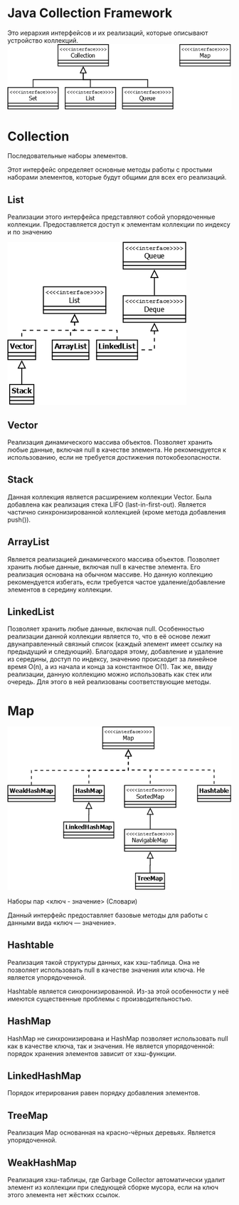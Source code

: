# Java Collection Framework
Это  иерархия интерфейсов и их реализаций, которые описывают устройство коллекций.
![CollectionsInterfaces](img/CollectionsInterfaces.png)
# Collection
Последовательные наборы элементов.

Этот интерфейс определяет основные методы работы с простыми наборами элементов, которые будут общими для всех его реализаций.

## List
Реализации этого интерфейса представляют собой упорядоченные коллекции.
Предоставляется доступ к элементам коллекции по индексу и по значению

![ListInterface](img/ListInterface.png)

## Vector
Реализация динамического массива объектов.
Позволяет хранить любые данные, включая null в качестве элемента.
Не рекомендуется к использованию, если не требуется достижения потокобезопасности.

## Stack
Данная коллекция является расширением коллекции Vector. Была добавлена как реализация стека LIFO (last-in-first-out). Является частично синхронизированной коллекцией (кроме метода добавления push()).

## ArrayList
Является реализацией динамического массива объектов. Позволяет хранить любые данные, включая null в качестве элемента. Его реализация основана на обычном массиве. Но данную коллекцию рекомендуется избегать, если требуется частое удаление/добавление элементов в середину коллекции.

## LinkedList
Позволяет хранить любые данные, включая null. Особенностью реализации данной коллекции является то, что в её основе лежит двунаправленный связный список (каждый элемент имеет ссылку на предыдущий и следующий). Благодаря этому, добавление и удаление из середины, доступ по индексу, значению происходит за линейное время O(n), а из начала и конца за константное O(1). Так же, ввиду реализации, данную коллекцию можно использовать как стек или очередь. Для этого в ней реализованы соответствующие методы.

# Map
![MapInterfaces](img/MapInterfaces.png)

Наборы пар <ключ - значение> (Словари)

Данный интерфейс предоставляет базовые методы для работы с данными вида «ключ — значение».
## Hashtable 
Реализация такой структуры данных, как хэш-таблица. Она не позволяет использовать null в качестве значения или ключа. Не является упорядоченной.

Hashtable является синхронизированной. Из-за этой особенности у неё имеются существенные проблемы с производительностью.

## HashMap
HashMap не синхронизирована и HashMap позволяет использовать null как в качестве ключа, так и значения. Не является упорядоченной: порядок хранения элементов зависит от хэш-функции.

## LinkedHashMap
Порядок итерирования равен порядку добавления элементов.

## TreeMap
Реализация Map основанная на красно-чёрных деревьях. Является упорядоченной.

## WeakHashMap
Реализация хэш-таблицы, где Garbage Collector автоматически удалит элемент из коллекции при следующей сборке мусора, если на ключ этого элемента нет жёстких ссылок.
